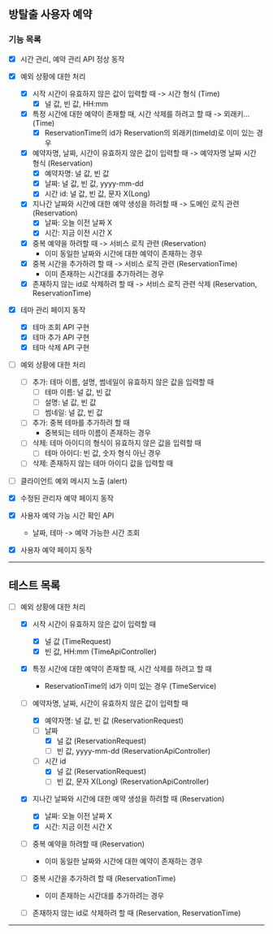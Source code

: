 ## 방탈출 사용자 예약

### 기능 목록

- [x] 시간 관리, 예약 관리 API 정상 동작
- [x] 예외 상황에 대한 처리
    - [X] 시작 시간이 유효하지 않은 값이 입력할 때 -> 시간 형식 (Time)  
        - [X] 널 값, 빈 값, HH:mm
    - [x] 특정 시간에 대한 예약이 존재할 때, 시간 삭제를 하려고 할 때 -> 외래키... (Time)
        - [x] ReservationTime의 id가 Reservation의 외래키(timeId)로 이미 있는 경우 
    - [X] 예약자명, 날짜, 시간이 유효하지 않은 값이 입력할 때 -> 예약자명 날짜 시간 형식 (Reservation)
        - [X] 예약자명: 널 값, 빈 값
        - [X] 날짜: 널 값, 빈 값, yyyy-mm-dd
        - [X] 시간 id: 널 값, 빈 값, 문자 X(Long)
    - [x] 지나간 날짜와 시간에 대한 예약 생성을 하려할 때 -> 도메인 로직 관련 (Reservation)
        - [x] 날짜: 오늘 이전 날짜 X
        - [x] 시간: 지금 이전 시간 X
    - [X] 중복 예약을 하려할 때 -> 서비스 로직 관련 (Reservation)
        - 이미 동일한 날짜와 시간에 대한 예약이 존재하는 경우
    - [X] 중복 시간을 추가하려 할 때 -> 서비스 로직 관련 (ReservationTime)
        - 이미 존재하는 시간대를 추가하려는 경우
    - [x] 존재하지 않는 id로 삭제하려 할 때 -> 서비스 로직 관련 삭제 (Reservation, ReservationTime)

- [X] 테마 관리 페이지 동작
    - [X] 테마 조회 API 구현
    - [X] 테마 추가 API 구현
    - [X] 테마 삭제 API 구현

- [ ] 예외 상황에 대한 처리
    - [ ] 추가: 테마 이름, 설명, 썸네일이 유효하지 않은 값을 입력할 때
        - [ ] 테마 이름: 널 값, 빈 값
        - [ ] 설명: 널 값, 빈 값
        - [ ] 썸네일: 널 값, 빈 값
    - [ ] 추가: 중복 테마를 추가하려 할 때
        - 중복되는 테마 이름이 존재하는 경우
    - [ ] 삭제: 테마 아이디의 형식이 유효하지 않은 값을 입력할 때
        - [ ] 테마 아이디: 빈 값, 숫자 형식 아닌 경우
    - [ ] 삭제: 존재하지 않는 테마 아이디 값을 입력할 때

- [ ] 클라이언트 예외 메시지 노출 (alert)

- [X] 수정된 관리자 예약 페이지 동작

- [x] 사용자 예약 가능 시간 확인 API
    - 날짜, 테마 -> 예약 가능한 시간 조회
- [x] 사용자 예약 페이지 동작

---

## 테스트 목록

- [ ] 예외 상황에 대한 처리
    - [X] 시작 시간이 유효하지 않은 값이 입력할 때
        - [X] 널 값 (TimeRequest)
        - [x] 빈 값, HH:mm (TimeApiController)
      
    - [x] 특정 시간에 대한 예약이 존재할 때, 시간 삭제를 하려고 할 때
        - ReservationTime의 id가 이미 있는 경우 (TimeService)
      
    - [ ] 예약자명, 날짜, 시간이 유효하지 않은 값이 입력할 때
        - [X] 예약자명: 널 값, 빈 값 (ReservationRequest)
        - [ ] 날짜
            - [x] 널 값 (ReservationRequest)
            - [ ] 빈 값, yyyy-mm-dd (ReservationApiController)
        - [ ] 시간 id 
            - [x] 널 값 (ReservationRequest)
            - [ ] 빈 값, 문자 X(Long) (ReservationApiController)
          
    - [x] 지나간 날짜와 시간에 대한 예약 생성을 하려할 때 (Reservation)
        - [x] 날짜: 오늘 이전 날짜 X
        - [x] 시간: 지금 이전 시간 X
      
    - [ ] 중복 예약을 하려할 때 (Reservation)
        - 이미 동일한 날짜와 시간에 대한 예약이 존재하는 경우
      
    - [ ] 중복 시간을 추가하려 할 때 (ReservationTime)
        - 이미 존재하는 시간대를 추가하려는 경우
      
    - [ ] 존재하지 않는 id로 삭제하려 할 때 (Reservation, ReservationTime)

---

